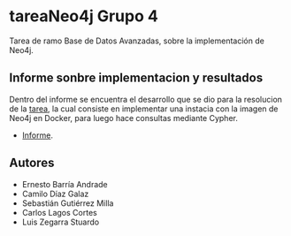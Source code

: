 # tareaNeo4j Grupo 4
Tarea de ramo Base de Datos Avanzadas, sobre la implementación de Neo4j.
## Informe sonbre implementacion y resultados
Dentro del informe se encuentra el desarrollo que se dio para la resolucion de la [tarea](01Tarea-Laboratorio-3-Neo4J.pdf), la cual consiste en implementar una instacia con la imagen de Neo4j en Docker, para luego hace consultas mediante Cypher.
- [Informe](InformeNeo4jGrupo4.pdf).
## Autores

- Ernesto Barría Andrade 
- Camilo Díaz Galaz 
- Sebastián Gutiérrez Milla 
- Carlos Lagos Cortes 
- Luis Zegarra Stuardo 

